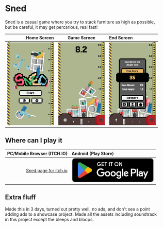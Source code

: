 # Sned
Sned is a casual game where you try to stack furniture as high as possible, but be careful, it may get percarious, real fast!

Home Screen                           |	Game Screen	                          | End Screen
-------------------------------------:|:-------------------------------------:|:-------------------------------------
![Home Screen](/Readme/Start.png)     | ![Game Screen](/Readme/Game.png)      | ![End Screen](/Readme/End.png)

## Where can I play it
PC/Mobile Browser (ITCH.IO)                             |	Android (Play Store)
-------------------------------------------------------:|:-------------------------------------------------------
[Sned page for itch.io](https://someone-s.itch.io/sned) |	[<img  alt="Sned page on Google Play"  src="/Readme/GetItOnGooglePlay_Badge_Web_color_English.png" />](https://play.google.com/store/apps/details?id=com.eden.sned)

## Extra fluff
Made this in 3 days, turned out pretty well, no ads, and don't see a point adding ads to a showcase project. Made all the assets including soundtrack in this project except the bleeps and bloops.